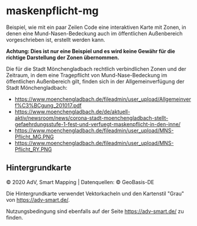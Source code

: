 # maskenpflicht-mg
Beispiel, wie mit ein paar Zeilen Code eine interaktiven Karte mit Zonen, in denen eine Mund-Nasen-Bedeckung auch im öffentlichen Außenbereich vorgeschrieben ist, erstellt werden kann.

**Achtung: Dies ist nur eine Beispiel und es wird keine Gewähr für die richtige Darstellung der Zonen übernommen.**

Die für die Stadt Mönchengladbach rechtlich verbindlichen Zonen und der Zeitraum, in dem eine Tragepflicht von Mund-Nase-Bedeckung im öffentlichen Außenbereich gilt, finden sich in der Allgemeinverfügung der Stadt Mönchengladbach:

* https://www.moenchengladbach.de/fileadmin/user_upload/Allgemeinverf%C3%BCgung_201017.pdf
* https://www.moenchengladbach.de/de/aktuell-aktiv/newsroom/news/corona-stadt-moenchengladbach-stellt-gefaehrdungsstufe-1-fest-und-verfuegt-maskenpflicht-in-den-inne/
* https://www.moenchengladbach.de/fileadmin/user_upload/MNS-Pflicht_MG.PNG
* https://www.moenchengladbach.de/fileadmin/user_upload/MNS-Pflicht_RY.PNG


## Hintergrundkarte
© 2020 AdV, Smart Mapping | Datenquellen: © GeoBasis-DE

Die Hintergrundkarte verwendet Vektorkacheln und den Kartenstil "Grau" von https://adv-smart.de/.

Nutzungsbedingung sind ebenfalls auf der Seite https://adv-smart.de/ zu finden.
